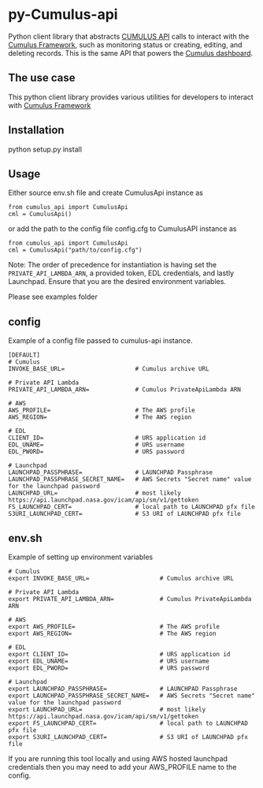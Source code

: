 
# py-Cumulus-api
Python client library that abstracts
[CUMULUS API](https://nasa.github.io/cumulus-api/)
 calls  to interact with the [Cumulus Framework](https://github.com/cumulus-nasa/cumulus), such as monitoring status or
 creating, editing, and deleting records. This is the same API that powers the
 [Cumulus dashboard](https://github.com/cumulus-nasa/cumulus-dashboard
).

## The use case
This python client library provides various utilities for developers to interact with
[Cumulus Framework](https://github.com/cumulus-nasa/cumulus)


## Installation
python setup.py install

## Usage
Either source env.sh file and create CumulusApi instance as
```code
from cumulus_api import CumulusApi
cml = CumulusApi()
```
or add the path to the config file config.cfg to CumulusAPI instance as
```code
from cumulus_api import CumulusApi
cml = CumulusApi("path/to/config.cfg")
```

Note: The order of precedence for instantiation is having set the `PRIVATE_API_LAMBDA_ARN`, a provided token, 
EDL credentials, and lastly Launchpad. Ensure that you are the desired environment variables.

Please see examples folder

## config
Example of a config file passed to cumulus-api instance. 
```
[DEFAULT]
# Cumulus
INVOKE_BASE_URL=                    # Cumulus archive URL

# Private API Lambda
PRIVATE_API_LAMBDA_ARN=             # Cumulus PrivateApiLambda ARN

# AWS
AWS_PROFILE=                        # The AWS profile
AWS_REGION=                         # The AWS region 

# EDL
CLIENT_ID=                          # URS application id
EDL_UNAME=                          # URS username
EDL_PWORD=                          # URS password

# Launchpad
LAUNCHPAD_PASSPHRASE=               # LAUNCHPAD Passphrase
LAUNCHPAD_PASSPHRASE_SECRET_NAME=   # AWS Secrets "Secret name" value for the launchpad password
LAUNCHPAD_URL=                      # most likely https://api.launchpad.nasa.gov/icam/api/sm/v1/gettoken
FS_LAUNCHPAD_CERT=                  # local path to LAUNCHPAD pfx file
S3URI_LAUNCHPAD_CERT=               # S3 URI of LAUNCHPAD pfx file
```

## env.sh
Example of setting up environment variables
```
# Cumulus
export INVOKE_BASE_URL=                    # Cumulus archive URL

# Private API Lambda
export PRIVATE_API_LAMBDA_ARN=             # Cumulus PrivateApiLambda ARN

# AWS
export AWS_PROFILE=                        # The AWS profile
export AWS_REGION=                         # The AWS region 

# EDL
export CLIENT_ID=                          # URS application id
export EDL_UNAME=                          # URS username
export EDL_PWORD=                          # URS password

# Launchpad
export LAUNCHPAD_PASSPHRASE=               # LAUNCHPAD Passphrase
export LAUNCHPAD_PASSPHRASE_SECRET_NAME=   # AWS Secrets "Secret name" value for the launchpad password
export LAUNCHPAD_URL=                      # most likely https://api.launchpad.nasa.gov/icam/api/sm/v1/gettoken
export FS_LAUNCHPAD_CERT=                  # local path to LAUNCHPAD pfx file
export S3URI_LAUNCHPAD_CERT=               # S3 URI of LAUNCHPAD pfx file
```
If you are running this tool locally and using AWS hosted launchpad credentials then you may need to add your 
AWS_PROFILE name to the config.
